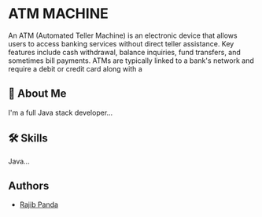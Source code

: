 
# ATM MACHINE

An ATM (Automated Teller Machine) is an electronic device that allows users to access banking services without direct teller assistance. Key features include cash withdrawal, balance inquiries, fund transfers, and sometimes bill payments. ATMs are typically linked to a bank's network and require a debit or credit card along with a 


## 🚀 About Me
I'm a full Java stack developer...


## 🛠 Skills
Java...


## Authors

- [Rajib Panda](https://www.github.com/Rajibpanda01)

